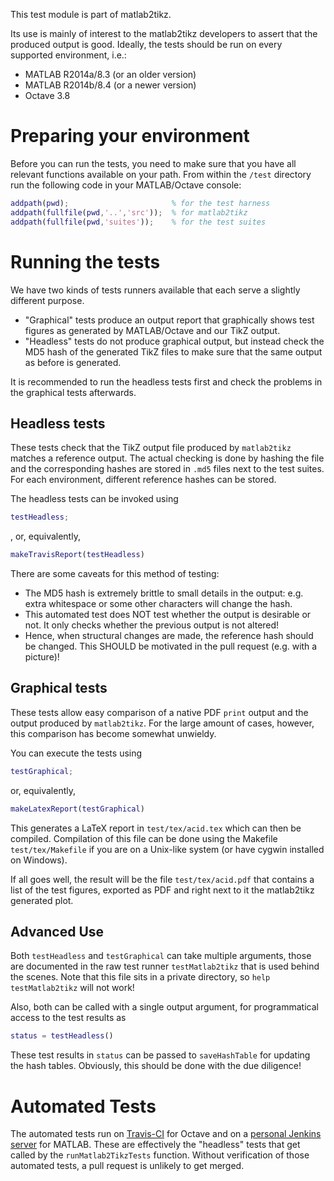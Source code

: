 This test module is part of matlab2tikz.

Its use is mainly of interest to the matlab2tikz developers to assert that the produced output is good.
Ideally, the tests should be run on every supported environment, i.e.:

 * MATLAB R2014a/8.3 (or an older version)
 * MATLAB R2014b/8.4 (or a newer version)
 * Octave 3.8

Preparing your environment
==========================

Before you can run the tests, you need to make sure that you have all relevant
functions available on your path. From within the `/test` directory run the 
following code in your MATLAB/Octave console:

```matlab
addpath(pwd);                       % for the test harness
addpath(fullfile(pwd,'..','src'));  % for matlab2tikz
addpath(fullfile(pwd,'suites'));    % for the test suites
```

Running the tests
=================

We have two kinds of tests runners available that each serve a slightly different
purpose.

  *  "Graphical" tests produce an output report that graphically shows test
     figures as generated by MATLAB/Octave and our TikZ output.
  *  "Headless" tests do not produce graphical output, but instead check the MD5
     hash of the generated TikZ files to make sure that the same output
     as before is generated.

It is recommended to run the headless tests first and check the problems in
the graphical tests afterwards.

Headless tests
--------------
These tests check that the TikZ output file produced by `matlab2tikz` matches
a reference output. The actual checking is done by hashing the file and the
corresponding hashes are stored in `.md5` files next to the test suites.
For each environment, different reference hashes can be stored.

The headless tests can be invoked using
```matlab
testHeadless;
```
, or, equivalently,
```matlab
makeTravisReport(testHeadless)
```

There are some caveats for this method of testing:

 * The MD5 hash is extremely brittle to small details in the output: e.g.
   extra whitespace or some other characters will change the hash.
 * This automated test does NOT test whether the output is desirable or not.
   It only checks whether the previous output is not altered! 
 * Hence, when structural changes are made, the reference hash should be changed.
   This SHOULD be motivated in the pull request (e.g. with a picture)!

Graphical tests
---------------
These tests allow easy comparison of a native PDF `print` output and the
output produced by `matlab2tikz`. For the large amount of cases, however,
this comparison has become somewhat unwieldy.

You can execute the tests using
```matlab
testGraphical;
```
or, equivalently,
```matlab
makeLatexReport(testGraphical)
```
This generates a LaTeX report in `test/tex/acid.tex` which can then be compiled.
Compilation of this file can be done using the Makefile `test/tex/Makefile` if you are on a Unix-like system (or have cygwin installed on Windows).

If all goes well, the result will be the file `test/tex/acid.pdf` that contains
a list of the test figures, exported as PDF and right next to it the matlab2tikz generated plot.

Advanced Use
------------

Both `testHeadless` and `testGraphical` can take multiple arguments, those are documented in the raw test runner `testMatlab2tikz` that is used behind the scenes. Note that this file sits in a private directory, so `help testMatlab2tikz` will not work!

Also, both can be called with a single output argument, for programmatical
access to the test results as
```matlab
status = testHeadless()
```
These test results in `status` can be passed to `saveHashTable` for updating the hash tables.
Obviously, this should be done with the due diligence!

Automated Tests
===============

The automated tests run on [Travis-CI](https://travis-ci.org) for Octave and on a [personal Jenkins server](https://github.com/matlab2tikz/matlab2tikz/wiki/Jenkins) for MATLAB.
These are effectively the "headless" tests that get called by the  `runMatlab2TikzTests` function.
Without verification of those automated tests, a pull request is unlikely to get merged.
